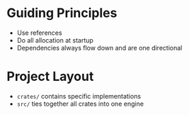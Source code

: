 # Guiding Principles
* Use references
* Do all allocation at startup
* Dependencies always flow down and are one directional

# Project Layout
* `crates/` contains specific implementations
* `src/` ties together all crates into one engine